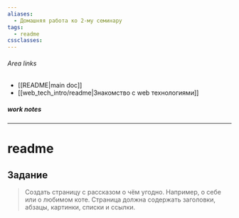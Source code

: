 ```yaml
---
aliases:
  - Домашняя работа ко 2-му семинару
tags:
  - readme
cssclasses:
---
```

###### Area links
- [[README|main doc]]
- [[web_tech_intro/readme|Знакомство с web технологиями]]
##### work notes

_______________________________
# readme

## Задание

>Создать страницу с рассказом о чём угодно. Например, о себе или о любимом коте.
>Страница должна содержать заголовки, абзацы, картинки, списки и ссылки.